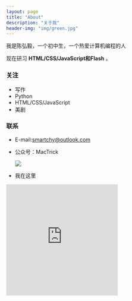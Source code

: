 ```yaml
---
layout: page
title: "About"
description: "关于我"
header-img: "img/green.jpg"
---
```


我是陈弘毅，一个初中生，一个热爱计算机编程的人

现在研习 **HTML/CSS/JavaScript和Flash** 。


<h3>关注</h3>


- 写作
- Python
- HTML/CSS/JavaScript
- 美剧



<h3>联系</h3>

- E-mail:[smartchy@outlook.com](mailto:smartchy@outlook.com)

- 公众号：MacTrick

    <p><img src="http://nzr2ybsda.qnssl.com/images/74643/FsZh31fBsb1sgfy-wPT-4z14BCSy.jpg?imageMogr2/strip/thumbnail/!200x200r/gravity/Center/crop/200x200/interlace/1/format/jpeg" align="center"></p>

- 我在这里
<iframe src="http://www.google.cn/maps/embed?pb=!1m18!1m12!1m3!1d763.6366569182424!2d116.42806760288715!3d40.04090066500671!2m3!1f0!2f0!3f0!3m2!1i1024!2i768!4f13.1!3m3!1m2!1s0x35f100067f7a4c01%3A0xc136dbced353ecb1!2z5riF5Y-L5Zut77yI5YyX6Zeo77yJ!5e0!3m2!1szh-CN!2scn!4v1505526270823" width="300" height="300" frameborder="0" style="border:0" allowfullscreen></iframe>


<div class="bdsharebuttonbox"><a href="#" class="bds_more" data-cmd="more"></a><a href="#" class="bds_qzone" data-cmd="qzone" title="分享到QQ空间"></a><a href="#" class="bds_tsina" data-cmd="tsina" title="分享到新浪微博"></a><a href="#" class="bds_tqq" data-cmd="tqq" title="分享到腾讯微博"></a><a href="#" class="bds_weixin" data-cmd="weixin" title="分享到微信"></a><a href="#" class="bds_fbook" data-cmd="fbook" title="分享到Facebook"></a><a href="#" class="bds_twi" data-cmd="twi" title="分享到Twitter"></a><a href="#" class="bds_linkedin" data-cmd="linkedin" title="分享到linkedin"></a></div>
<script>window._bd_share_config={"common":{"bdSnsKey":{},"bdText":"陈弘毅的网站----欢迎访问","bdMini":"2","bdMiniList":false,"bdPic":"http://chenhongyi.cc/img/favicon.png","bdStyle":"1","bdSize":"16"},"share":{},"image":{"viewList":["qzone","tsina","tqq","weixin","fbook","twi","linkedin"],"viewText":"分享到：","viewSize":"16"},"selectShare":{"bdContainerClass":null,"bdSelectMiniList":["qzone","tsina","tqq","weixin","fbook","twi","linkedin"]}};with(document)0[(getElementsByTagName('head')[0]||body).appendChild(createElement('script')).src='http://bdimg.share.baidu.com/static/api/js/share.js?v=89860593.js?cdnversion='+~(-new Date()/36e5)];</script>
